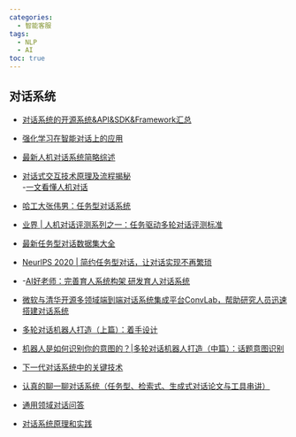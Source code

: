 ```yaml
---
categories:
  - 智能客服
tags:
  - NLP
  - AI
toc: true
---
```


[](#对话系统)对话系统
-------------

*   [对话系统的开源系统&API&SDK&Framework汇总](https://mp.weixin.qq.com/s/BpruR15-s8AhFXGt1bgqqQ)
    
*   [强化学习在智能对话上的应用](https://mp.weixin.qq.com/s/_jFo_0O3SzbPUiPP6_lyCQ)
    
*   [最新人机对话系统简略综述](https://mp.weixin.qq.com/s/fRw4DBX_Gl5CD0kvuiS5ag)
    
*   [对话式交互技术原理及流程揭秘](https://mp.weixin.qq.com/s/A4r01mV-X8CTJy3vPa9BPw)  
    \-[一文看懂人机对话](https://mp.weixin.qq.com/s/fkcZOVJUreZqj7aQBkslog)
    
*   [哈工大张伟男：任务型对话系统](https://mp.weixin.qq.com/s/IVrg0tP2YH1AQB6Qm-kHoA)
    
*   [业界 | 人机对话评测系列之一：任务驱动多轮对话评测标准](https://mp.weixin.qq.com/s/F8BWVfYvXuPneR2SONJC2A)
    
*   [最新任务型对话数据集大全](https://mp.weixin.qq.com/s/pr2_EY_xA96tivJl_dB7kA)
    
*   [NeurlPS 2020 | 简约任务型对话，让对话实现不再繁琐](https://mp.weixin.qq.com/s/czXWQNelR_cDH6goYyrtIQ)
    
*   \-[AI好老师：完善育人系统构架 研发育人对话系统](https://mp.weixin.qq.com/s/1W7aA2JqZiTPw5GFo99xXg)
    
*   [微软与清华开源多领域端到端对话系统集成平台ConvLab，帮助研究人员迅速搭建对话系统](https://mp.weixin.qq.com/s/le3ZL6NdMVovCZO0qPmz_g)
    
*   [多轮对话机器人打造（上篇）：着手设计](https://mp.weixin.qq.com/s/36MbN7E1_8A7ODfMrZpPAA)
    
*   [机器人是如何识别你的意图的？|多轮对话机器人打造（中篇）：话题意图识别](https://mp.weixin.qq.com/s/IfxD8yFv6hAfhrTC6ysGOw)
    
*   [下一代对话系统中的关键技术](https://xie.infoq.cn/article/7d22cca87d3ead2116989054b)
    
*   [认真的聊一聊对话系统（任务型、检索式、生成式对话论文与工具串讲）](https://zhuanlan.zhihu.com/p/83825070)
    
*   [通用领域对话问答](https://mp.weixin.qq.com/s/gTytudJl4UY0_A4WkuNn0Q)
    
*   [对话系统原理和实践](https://mp.weixin.qq.com/s/WcmgZz75L2k4lTHw5YRrKg)
